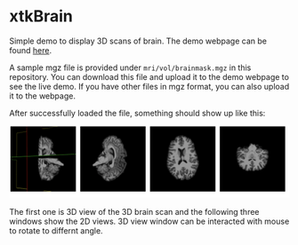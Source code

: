 # xtkBrain
Simple demo to display 3D scans of brain. The demo webpage can be found [here](http://zekun-li.github.io/xtkBrain/).

A sample mgz file is provided under `mri/vol/brainmask.mgz` in this repository. You can download this file and upload it to the demo webpage to see the live demo. 
If you have other files in mgz format, you can also upload it to the webpage.

After successfully loaded the file, something should show up like this:

![Demo output](xtk_demo.png)

The first one is 3D view of the 3D brain scan and the following three windows show the 2D views. 3D view window can be interacted with mouse to rotate to differnt angle.
